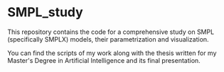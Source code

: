 # SMPL_study

This repository contains the code for a comprehensive study on SMPL (specifically SMPLX) models, their parametrization and visualization.

You can find the scripts of my work along with the thesis written for my Master's Degree in Artificial Intelligence and its final presentation.
